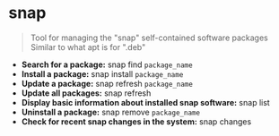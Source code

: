 # snap
> Tool for managing the "snap" self-contained software packages
> Similar to what apt is for ".deb"
- **Search for a package:**
snap find `package_name`
- **Install a package:**
snap install `package_name`
- **Update a package:**
snap refresh `package_name`
- **Update all packages:**
snap refresh
- **Display basic information about installed snap software:**
snap list
- **Uninstall a package:**
snap remove `package_name`
- **Check for recent snap changes in the system:**
snap changes
